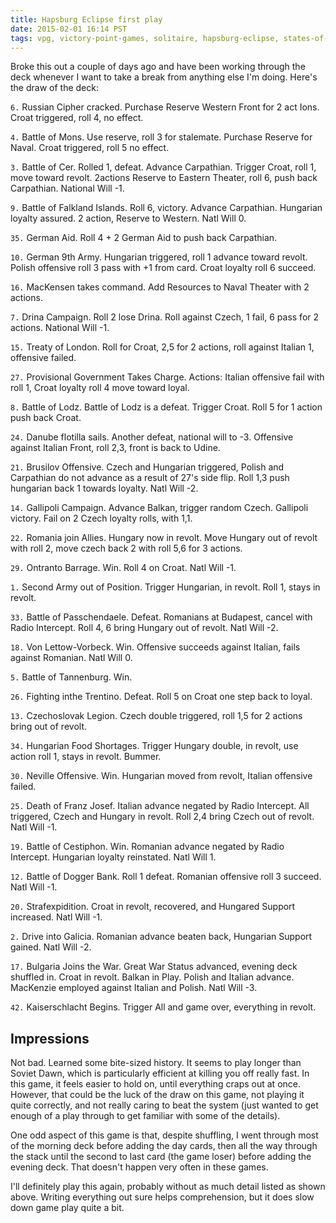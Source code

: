 ```yaml
---
title: Hapsburg Eclipse first play
date: 2015-02-01 16:14 PST
tags: vpg, victory-point-games, solitaire, hapsburg-eclipse, states-of-siege, leviloff, darin-a-leviloff
---
```


Broke this out a couple of days ago and have been working through the deck
whenever I want to take a break from anything else I'm doing. Here's the
draw of the deck:

`6.` Russian Cipher cracked. Purchase Reserve Western Front for 2 act
Ions. Croat triggered, roll 4, no effect.

`4.` Battle of Mons. Use reserve, roll 3 for stalemate. Purchase Reserve for Naval. Croat triggered, roll 5 no effect.

`3.` Battle of Cer. Rolled 1, defeat. Advance Carpathian. Trigger Croat, roll 1, move toward revolt. 2actions Reserve to Eastern Theater, roll 6, push back Carpathian. National Will -1.

`9.` Battle of Falkland Islands. Roll 6, victory. Advance Carpathian. Hungarian loyalty assured. 2 action, Reserve to Western. Natl Will 0.

`35.`  German Aid. Roll 4 + 2 German Aid to push back Carpathian.

`10.` German 9th Army. Hungarian triggered, roll 1 advance toward revolt. Polish offensive roll 3 pass with +1 from card. Croat loyalty roll 6 succeed.

`16.` MacKensen takes command. Add Resources to Naval Theater with 2 actions.

`7.` Drina Campaign. Roll 2 lose Drina. Roll against Czech, 1 fail, 6 pass for 2 actions. National Will -1.

`15.` Treaty of London. Roll for Croat, 2,5 for 2 actions, roll against Italian 1, offensive failed.

`27.` Provisional Government Takes Charge. Actions: Italian offensive fail with roll 1, Croat loyalty roll 4 move toward loyal.

`8.` Battle of Lodz. Battle of Lodz is a defeat. Trigger Croat. Roll 5 for 1 action push back Croat.

`24.` Danube flotilla sails. Another defeat, national will to -3. Offensive against Italian Front, roll 2,3, front is back to Udine.

`21.` Brusilov Offensive. Czech and Hungarian triggered, Polish and Carpathian do not advance as a result of 27's side flip. Roll 1,3 push hungarian back 1 towards loyalty. Natl Will -2.

`14.` Gallipoli Campaign. Advance Balkan, trigger random Czech. Gallipoli victory. Fail on 2 Czech loyalty rolls, with 1,1.

`22.` Romania join Allies. Hungary now in revolt. Move Hungary out of revolt with roll 2, move czech back 2 with roll 5,6 for 3 actions.

`29.` Ontranto Barrage. Win. Roll 4 on Croat. Natl Will -1.

`1.` Second Army out of Position. Trigger Hungarian, in revolt. Roll 1, stays in revolt.

`33.` Battle of Passchendaele. Defeat. Romanians at Budapest, cancel with Radio Intercept. Roll 4, 6 bring Hungary out of revolt. Natl Will -2.

`18.` Von Lettow-Vorbeck. Win. Offensive succeeds against Italian, fails against Romanian. Natl Will 0.

`5.` Battle of Tannenburg. Win.

`26.` Fighting inthe Trentino. Defeat. Roll 5 on Croat one step back to loyal.

`13.` Czechoslovak Legion. Czech double triggered, roll 1,5 for 2 actions bring out of revolt.

`34.` Hungarian Food Shortages. Trigger Hungary double, in revolt, use action roll 1, stays in revolt. Bummer.

`30.` Neville Offensive. Win. Hungarian moved from revolt, Italian offensive failed.

`25.` Death of Franz Josef.  Italian advance negated by Radio Intercept. All triggered, Czech and Hungary in revolt. Roll 2,4 bring Czech out of revolt. Natl Will -1.

`19.` Battle of Cestiphon. Win. Romanian advance negated by Radio Intercept. Hungarian loyalty reinstated. Natl Will 1.

`12.` Battle of Dogger Bank. Roll 1 defeat. Romanian offensive roll 3 succeed. Natl Will -1.

`20.` Strafexpidition. Croat in revolt, recovered, and Hungared Support increased. Natl Will -1.

`2.` Drive into Galicia. Romanian advance beaten back, Hungarian Support gained. Natl Will -2.

`17.` Bulgaria Joins the War. Great War Status advanced, evening deck shuffled in.  Croat in revolt. Balkan in Play. Polish and Italian advance. MacKenzie employed against Italian and Polish. Natl Will -3.

`42.` Kaiserschlacht Begins. Trigger All and game over, everything in revolt.

## Impressions

Not bad. Learned some bite-sized history. It seems to play longer than Soviet
Dawn, which is particularly efficient at killing you off really fast. In this
game, it feels easier to hold on, until everything craps out at once. However,
that could be the luck of the draw on this game, not playing it quite correctly,
and not really caring to beat the system (just wanted to get enough of a play
through to get familiar with some of the details).

One odd aspect of this game is that, despite shuffling, I went through most of the
morning deck before adding the day cards, then all the way through the stack until
the second to last card (the game loser) before adding the evening deck. That doesn't
happen very often in these games.

I'll definitely play this again, probably without as much detail listed as shown
above. Writing everything out sure helps comprehension, but it does slow down
game play quite a bit.

